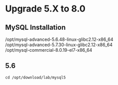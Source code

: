 # Upgrade 5.X to 8.0

## MySQL Installation
/opt/mysql-advanced-5.6.48-linux-glibc2.12-x86_64  
/opt/mysql-advanced-5.7.30-linux-glibc2.12-x86_64  
/opt/mysql-commercial-8.0.19-el7-x86_64  

## 5.6
```
cd /opt/download/lab/mysql5

